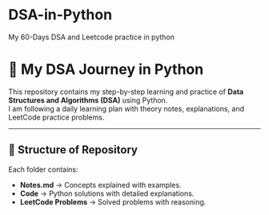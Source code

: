 # DSA-in-Python
My 60-Days DSA and Leetcode practice in python
# 🚀 My DSA Journey in Python

This repository contains my step-by-step learning and practice of **Data Structures and Algorithms (DSA)** using Python.  
I am following a daily learning plan with theory notes, explanations, and LeetCode practice problems.  

---

## 📌 Structure of Repository
Each folder contains:
- **Notes.md** → Concepts explained with examples.  
- **Code** → Python solutions with detailed explanations.  
- **LeetCode Problems** → Solved problems with reasoning.  

